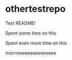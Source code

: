 # othertestrepo

Test README!


Spent some time on this

Spent even more time on this

morrreeeeeeeeeeeeeee
